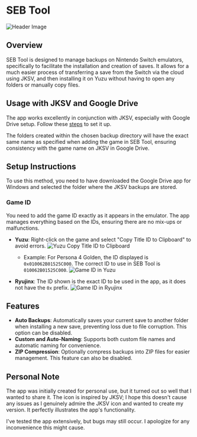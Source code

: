 # SEB Tool

![Header Image](https://i.imgur.com/PTtca5T.png)

## Overview

SEB Tool is designed to manage backups on Nintendo Switch emulators, specifically to facilitate the installation and creation of saves. It allows for a much easier process of transferring a save from the Switch via the cloud using JKSV, and then installing it on Yuzu without having to open any folders or manually copy files.

## Usage with JKSV and Google Drive

The app works excellently in conjunction with JKSV, especially with Google Drive setup. Follow these [steps](https://github.com/J-D-K/JKSV/blob/master/REMOTE_INSTRUCTIONS.MD) to set it up.

The folders created within the chosen backup directory will have the exact same name as specified when adding the game in SEB Tool, ensuring consistency with the game name on JKSV in Google Drive.

## Setup Instructions

To use this method, you need to have downloaded the Google Drive app for Windows and selected the folder where the JKSV backups are stored.

### Game ID

You need to add the game ID exactly as it appears in the emulator. The app manages everything based on the IDs, ensuring there are no mix-ups or malfunctions.

- **Yuzu**: Right-click on the game and select "Copy Title ID to Clipboard" to avoid errors. 
  ![Yuzu Copy Title ID to Clipboard](https://i.imgur.com/r7s4R3y.png)
  - Example: For Persona 4 Golden, the ID displayed is `0x010062B01525C000`. The correct ID to use in SEB Tool is `010062B01525C000`.
  ![Game ID in Yuzu](https://i.imgur.com/4dl6Iux.png)

- **Ryujinx**: The ID shown is the exact ID to be used in the app, as it does not have the `0x` prefix.
  ![Game ID in Ryujinx](https://i.imgur.com/2W034ux.png)

## Features

- **Auto Backups**: Automatically saves your current save to another folder when installing a new save, preventing loss due to file corruption. This option can be disabled.
- **Custom and Auto-Naming**: Supports both custom file names and automatic naming for convenience.
- **ZIP Compression**: Optionally compress backups into ZIP files for easier management. This feature can also be disabled.

## Personal Note

The app was initially created for personal use, but it turned out so well that I wanted to share it. The icon is inspired by JKSV; I hope this doesn't cause any issues as I genuinely admire the JKSV icon and wanted to create my version. It perfectly illustrates the app's functionality.

I've tested the app extensively, but bugs may still occur. I apologize for any inconvenience this might cause.
